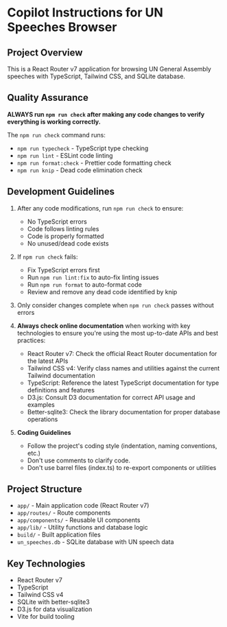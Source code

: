 # Copilot Instructions for UN Speeches Browser

## Project Overview

This is a React Router v7 application for browsing UN General Assembly speeches with TypeScript, Tailwind CSS, and SQLite database.

## Quality Assurance

**ALWAYS run `npm run check` after making any code changes to verify everything is working correctly.**

The `npm run check` command runs:

- `npm run typecheck` - TypeScript type checking
- `npm run lint` - ESLint code linting
- `npm run format:check` - Prettier code formatting check
- `npm run knip` - Dead code elimination check

## Development Guidelines

1. After any code modifications, run `npm run check` to ensure:

   - No TypeScript errors
   - Code follows linting rules
   - Code is properly formatted
   - No unused/dead code exists

2. If `npm run check` fails:

   - Fix TypeScript errors first
   - Run `npm run lint:fix` to auto-fix linting issues
   - Run `npm run format` to auto-format code
   - Review and remove any dead code identified by knip

3. Only consider changes complete when `npm run check` passes without errors

4. **Always check online documentation** when working with key technologies to ensure you're using the most up-to-date APIs and best practices:

   - React Router v7: Check the official React Router documentation for the latest APIs
   - Tailwind CSS v4: Verify class names and utilities against the current Tailwind documentation
   - TypeScript: Reference the latest TypeScript documentation for type definitions and features
   - D3.js: Consult D3 documentation for correct API usage and examples
   - Better-sqlite3: Check the library documentation for proper database operations

5. **Coding Guidelines**
   - Follow the project's coding style (indentation, naming conventions, etc.)
   - Don't use comments to clarify code.
   - Don't use barrel files (index.ts) to re-export components or utilities

## Project Structure

- `app/` - Main application code (React Router v7)
- `app/routes/` - Route components
- `app/components/` - Reusable UI components
- `app/lib/` - Utility functions and database logic
- `build/` - Built application files
- `un_speeches.db` - SQLite database with UN speech data

## Key Technologies

- React Router v7
- TypeScript
- Tailwind CSS v4
- SQLite with better-sqlite3
- D3.js for data visualization
- Vite for build tooling
